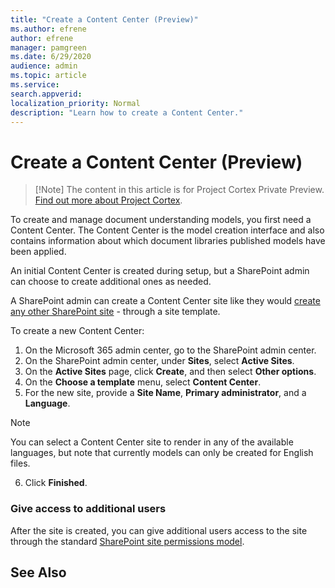 ```yaml
---
title: "Create a Content Center (Preview)"
ms.author: efrene
author: efrene
manager: pamgreen
ms.date: 6/29/2020
audience: admin
ms.topic: article
ms.service: 
search.appverid: 
localization_priority: Normal
description: "Learn how to create a Content Center."
---
```


# Create a Content Center (Preview)
> [!Note] The content in this article is for Project Cortex Private Preview. [Find out more about Project Cortex]().

To create and manage document understanding models, you first need a Content Center. The Content Center is the model creation interface and also contains information about which document libraries published models have been applied.

An initial Content Center is created during setup, but a SharePoint admin can choose to create additional ones as needed.

A SharePoint admin can create a Content Center site like they would [create any other SharePoint site](https://docs.microsoft.com/sharepoint/create-site-collection) - through a site template.

To create a new Content Center:

1. On the Microsoft 365 admin center, go to the SharePoint admin center.
2. On the SharePoint admin center, under **Sites**, select **Active Sites**.
3. On the **Active Sites** page, click **Create**, and then select **Other options**.
4. On the **Choose a template** menu, select **Content Center**.
5. For the new site, provide a **Site Name**, **Primary administrator**, and a **Language**.
> [!Note] 
> You can select a Content Center site to render in any of the available languages, but note that currently models can only be created for English files.
6. Click **Finished**.

### Give access to additional users
 
After the site is created, you can give additional users access to the site through the standard [SharePoint site permissions model](https://docs.microsoft.com/sharepoint/modern-experience-sharing-permissions).





## See Also
  




